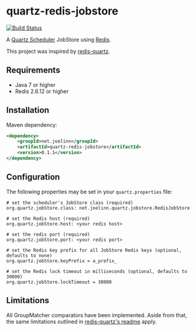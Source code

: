 quartz-redis-jobstore
=====================

[![Build Status](https://secure.travis-ci.org/jlinn/quartz-redis-jobstore.png?branch=master)](http://travis-ci.org/jlinn/quartz-redis-jobstore)

A [Quartz Scheduler](http://quartz-scheduler.org/) JobStore using [Redis](http://redis.io).

This project was inspired by [redis-quartz](https://github.com/RedisLabs/redis-quartz).

## Requirements
* Java 7 or higher
* Redis 2.6.12 or higher

## Installation
Maven dependency:
```xml
<dependency>
    <groupId>net.joelinn</groupId>
    <artifactId>quartz-redis-jobstore</artifactId>
    <version>0.1.1</version>
</dependency>
```

## Configuration
The following properties may be set in your `quartz.properties` file:
```
# set the scheduler's JobStore class (required)
org.quartz.jobStore.class: net.joelinn.quartz.jobstore.RedisJobStore

# set the Redis host (required)
org.quartz.jobStore.host: <your redis host>

# set the redis port (required)
org.quartz.jobStore.port: <your redis port>

# set the Redis key prefix for all JobStore Redis keys (optional, defaults to none)
org.quartz.jobStore.keyPrefix = a_prefix_

# set the Redis lock timeout in milliseconds (optional, defaults to 30000)
org.quartz.jobStore.lockTimeout = 30000
```

## Limitations
All GroupMatcher comparators have been implemented. 
Aside from that, the same limitations outlined in [redis-quartz's readme](https://github.com/RedisLabs/redis-quartz#limitations) apply.